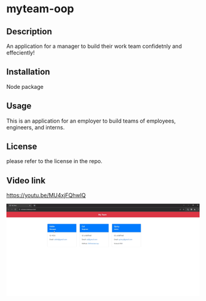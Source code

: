 # myteam-oop

## Description 

An application for a manager to build their work team confidetnly and effeciently! 

## Installation

Node package

## Usage

This is an application for an employer to build teams of employees, engineers, and interns.  
## License 

please refer to the license in the repo.

## Video link
https://youtu.be/MU4xjFQhwIQ


![ScreenShot](https://github.com/eddieg00/myteam-oop/blob/main/assets/sceeenshots/Screenshot%20(28).png)
